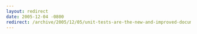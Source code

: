 ```yaml
---
layout: redirect
date: 2005-12-04 -0800
redirect: /archive/2005/12/05/unit-tests-are-the-new-and-improved-documentation.aspx/
---
```

